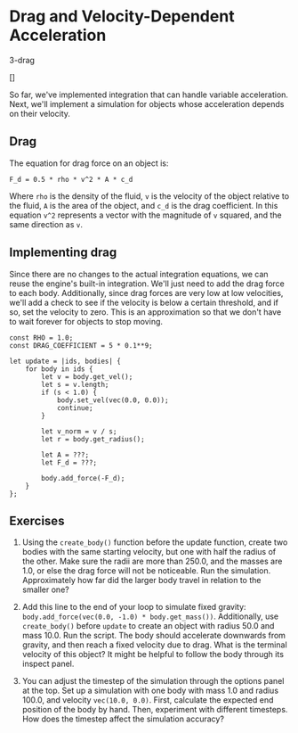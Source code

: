 # Drag and Velocity-Dependent Acceleration

3-drag

[]

So far, we've implemented integration that can handle variable acceleration.
Next, we'll implement a simulation for objects whose acceleration depends
on their velocity.

## Drag

The equation for drag force on an object is:

```
F_d = 0.5 * rho * v^2 * A * c_d
```

Where `rho` is the density of the fluid, `v` is the velocity of the object relative to the fluid,
`A` is the area of the object, and `c_d` is the drag coefficient. In this equation `v^2` represents
a vector with the magnitude of `v` squared, and the same direction as `v`.

## Implementing drag

Since there are no changes to the actual integration equations, we can reuse the engine's
built-in integration. We'll just need to add the drag force to each body. Additionally,
since drag forces are very low at low velocities, we'll add a check to see if the velocity
is below a certain threshold, and if so, set the velocity to zero. This is an approximation
so that we don't have to wait forever for objects to stop moving.

```
const RHO = 1.0;
const DRAG_COEFFICIENT = 5 * 0.1**9;

let update = |ids, bodies| {
    for body in ids {
        let v = body.get_vel();
        let s = v.length;
        if (s < 1.0) {
            body.set_vel(vec(0.0, 0.0));
            continue;
        }
        
        let v_norm = v / s;
        let r = body.get_radius();

        let A = ???;
        let F_d = ???;

        body.add_force(-F_d);
    }
};
```

## Exercises

1. Using the `create_body()` function before the update function, create two bodies with the same starting velocity, but one with half the radius of the other. Make sure the radii are more than 250.0, and the masses are 1.0, or else the drag force will not be noticeable. Run the simulation. Approximately how far did the larger body travel in relation to the smaller one?

2. Add this line to the end of your loop to simulate fixed gravity: `body.add_force(vec(0.0, -1.0) * body.get_mass())`. Additionally, use `create_body()` before `update` to create an object with radius 50.0 and mass 10.0. Run the script. The body should accelerate downwards from gravity, and then reach a fixed velocity due to drag. What is the terminal velocity of this object? It might be helpful to follow the body through its inspect panel.

3. You can adjust the timestep of the simulation through the options panel at the top. Set up a simulation with one body with mass 1.0 and radius 100.0, and velocity `vec(10.0, 0.0)`. First, calculate the expected end position of the body by hand. Then, experiment with different timesteps. How does the timestep affect the simulation accuracy?
